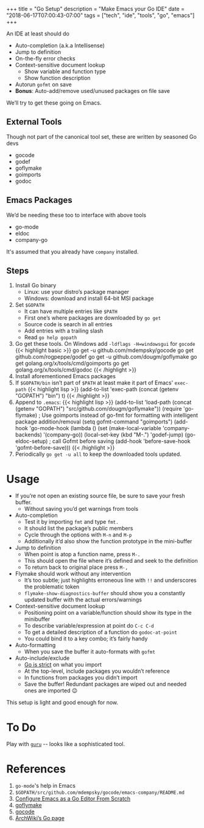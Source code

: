 +++
title = "Go Setup"
description = "Make Emacs your Go IDE"
date = "2018-06-17T07:00:43-07:00"
tags = ["tech", "ide", "tools", "go", "emacs"]
+++

An IDE at least should do

- Auto-completion (a.k.a Intellisense)
- Jump to definition
- On-the-fly error checks
- Context-sensitive document lookup
    + Show variable and function type
    + Show function description 
- Autorun `gofmt` on save
- **Bonus**: Auto-add/remove used/unused packages on file save

We’ll try to get these going on Emacs.

## External Tools

Though not part of the canonical tool set, these are written by seasoned Go devs

* gocode
* godef
* goflymake
* goimports
* godoc

## Emacs Packages

We’d be needing these too to interface with above tools

* go-mode
* eldoc
* company-go

It's assumed that you already have `company` installed.

## Steps

1. Install Go binary
    + Linux: use your distro’s package manager
    + Windows: download and install 64-bit MSI package
2. Set `$GOPATH`
    + It can have multiple entries like `$PATH`
    + First one’s where packages are downloaded by `go get`
    + Source code is search in all entries
    + Add entries with a trailing slash
    + Read `go help gopath`
3. Go get these tools.  On Windows add `-ldflags -H=windowsgui` for `gocode`
{{< highlight basic >}}
go get -u github.com/mdempsky/gocode
go get github.com/rogpeppe/godef
go get -u github.com/dougm/goflymake
go get golang.org/x/tools/cmd/goimports
go get golang.org/x/tools/cmd/godoc
{{< /highlight >}}
4. Install aforementioned Emacs packages
5. If `$GOPATH/bin` isn’t part of `$PATH` at least make it part of Emacs' `exec-path`
{{< highlight lisp >}}
(add-to-list 'exec-path (concat (getenv "GOPATH") "bin") t)
{{< /highlight >}}
6. Append to `.emacs`:
{{< highlight lisp >}}
(add-to-list 'load-path (concat (getenv "GOPATH") "src/github.com/dougm/goflymake"))
(require 'go-flymake)
; Use goimports instead of go-fmt for formatting with intelligent package addition/removal
(setq gofmt-command "goimports")
(add-hook 'go-mode-hook (lambda ()
                          (set (make-local-variable 'company-backends) '(company-go))
                          (local-set-key (kbd "M-.") 'godef-jump)
                          (go-eldoc-setup)
                          ; call Gofmt before saving
                          (add-hook 'before-save-hook 'gofmt-before-save)))
{{< /highlight >}}
7. Periodically `go get -u all` to keep the downloaded tools updated.

# Usage

* If you’re not open an existing source file, be sure to save your fresh buffer.
    - Without saving you’d get warnings from tools
* Auto-completion
    - Test it by importing `fmt` and type `fmt.`
    - It should list the package’s public members
    - Cycle through the options with `M-n` and `M-p`
    - Additionally it’d also show the function prototype in the mini-buffer
* Jump to definition
    - When point is atop a function name, press `M-.`
    - This should open the file where it’s defined and seek to the definition
    - To return back to original place press `M-,`
* Flymake should work without any intervention
    - It’s too subtle; just highlights erroneous line with `!!` and underscores the problematic token
    - `flymake-show-diagnostics-buffer` should show you a constantly updated buffer with the actual errors/warnings
* Context-sensitive document lookup
    - Positioning point on a variable/function should show its type in the minibuffer
    - To describe variable/expression at point do `C-c C-d`
    - To get a detailed description of a function do `godoc-at-point`
    - You could bind it to a key combo; it’s fairly handy
* Auto-formatting
    - When you save the buffer it auto-formats with `gofmt`
* Auto-include/exclude
    - [Go is strict](https://golang.org/doc/effective_go.html?#blank_unused) on what you import
    - At the top-level, include packages you wouldn’t reference
    - In functions from packages you didn’t import
    - Save the buffer!  Redundant packages are wiped out and needed ones are imported 😉

This setup is light and good enough for now.

# To Do

Play with [`guru`](https://godoc.org/golang.org/x/tools/cmd/guru) -- looks like a sophisticated tool.

# References

1. `go-mode`'s help in Emacs
2. `$GOPATH/src/github.com/mdempsky/gocode/emacs-company/README.md`
3. [Configure Emacs as a Go Editor From Scratch](https://tleyden.github.io/blog/2014/05/27/configure-emacs-as-a-go-editor-from-scratch-part-2/)
4. [goflymake](https://github.com/dougm/goflymake)
5. [gocode](https://github.com/mdempsky/gocode)
6. [ArchWiki’s Go page](https://wiki.archlinux.org/index.php/Go)
